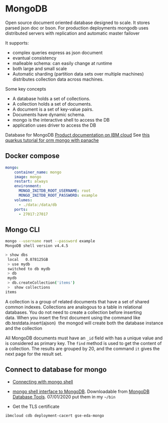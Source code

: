 # MongoDB

Open source document oriented database designed to scale. It stores parsed json doc or bson.
For production deployments mongodb uses distributed servers with replication and automatic master failover

It supports:

* complex queries express as json document
* evantual consistency
* malleable schema: can easily change at runtime
* both large and small scale
* Automatic sharding (partition data sets over multiple machines) distributes collection data across machines.

Some key concepts
- A database holds a set of collections. 
- A collection holds a set of documents. 
- A document is a set of key-value pairs. 
- Documents have dynamic schema.
- mongo is the interactive shell to access the DB
- application uses driver to access the DB

Database for MongoDB [Product documentation on IBM cloud](https://cloud.ibm.com/docs/databases-for-mongodb)
See [this quarkus tutorial for orm mongo with panache](https://quarkus.io/guides/mongodb-panache)

## Docker compose

```yaml
mongo:
    container_name: mongo
    image: mongo
    restart: always
    environment:
      MONGO_INITDB_ROOT_USERNAME: root
      MONGO_INITDB_ROOT_PASSWORD: example
    volumes:
      - ./data:/data/db
    ports:
      - 27017:27017
```

## Mongo CLI

```sh
mongo --username root --password example
MongoDB shell version v4.4.5

> show dbs
 local   0.078125GB
 > use mydb
 switched to db mydb
 > db
 mydb
 > db.createCollection('items')
 >  show collections
items
```

A collection is a group of related documents that have a set of shared common indexes. Collections are analogous to a table in relational databases. You do not need to create a collection before inserting data. When you insert the first document using the command like db.testdata.insert(ajson)  the mongod will create both the database instance and the collection

All MongoDB documents must have an `_id` field with has a unique value and is considered as primary key. The `find` method is used to get the content of a collection. The results are grouped by 20, and the command `it` gives the next page for the result set. 

## Connect to database for mongo

* [Connecting with mongo shell](https://cloud.ibm.com/docs/databases-for-mongodb?topic=databases-for-mongodb-mongo-shell)
* [mongo shell interface to MongoDB](https://docs.mongodb.com/v4.2/reference/program/mongo/#bin.mongo). Downloadable from [ MongoDB Database Tools](https://www.mongodb.com/try/download/database-tools). 07/01/2020 put them in my `~/bin`

* Get the TLS certificate

```shell
ibmcloud cdb deployment-cacert gse-eda-mongo
```


